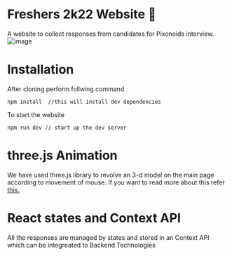 # Freshers 2k22 Website 🎉
A website to collect responses from candidates for Pixonoids interview.
![image](https://user-images.githubusercontent.com/68412756/143841802-d3ef101d-1304-46a1-b266-635436cde814.png)
# Installation
After cloning perform follwing command
```
npm install  //this will install dev dependencies
```
To start the website 
```
npm run dev // start up the dev server 
```
# three.js Animation
We have used three.js library to revolve an 3-d model on the main page according to movement of mouse.
If you want to read more about this refer [this.](https://threejs.org/)

# React states and Context API
All the responses are managed by states and stored in an Context API which can be integreated to Backend Technologies


